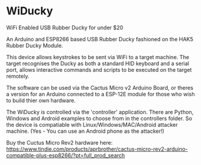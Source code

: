 # WiDucky
WiFi Enabled USB Rubber Ducky for under $20

An Arduino and ESP8266 based USB Rubber Ducky fashioned on the HAK5 Rubber Ducky Module.

This device allows keystrokes to be sent via WiFi to a target machine. The target recognises the Ducky as both a standard HID keyboard and a serial port, allows interactive commands and scripts to be executed on the target remotely.

The software can be used via the Cactus Micro v2 Arduino Board, or theres a version for an Arduino connected 
to a ESP-12E module for those who wish to build thier own hardware.

The WiDucky is controlled via the 'controller' application. There are Python, Windows and Ardroid examples to choose from in the controllers folder. So the device is compatiable with Linux/Windows/MAC/Android attacker machine. (Yes - You can use an Android phone as the attacker!)

Buy the Cuctus Micro Rev2 hardware here: https://www.tindie.com/products/aprbrother/cactus-micro-rev2-arduino-compatible-plus-esp8266/?pt=full_prod_search
